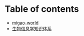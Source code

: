 # Table of contents

* [migao-world](README.md)
* [生物信息学知识体系](sheng-wu-xin-xi-xue-zhi-shi-ti-xi.md)
